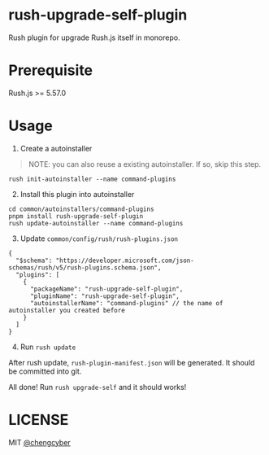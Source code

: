 # rush-upgrade-self-plugin

Rush plugin for upgrade Rush.js itself in monorepo.

# Prerequisite

Rush.js >= 5.57.0

# Usage

1. Create a autoinstaller

> NOTE: you can also reuse a existing autoinstaller. If so, skip this step.

```
rush init-autoinstaller --name command-plugins
```

2. Install this plugin into autoinstaller

```
cd common/autoinstallers/command-plugins
pnpm install rush-upgrade-self-plugin
rush update-autoinstaller --name command-plugins
```

3. Update `common/config/rush/rush-plugins.json`

```
{
  "$schema": "https://developer.microsoft.com/json-schemas/rush/v5/rush-plugins.schema.json",
  "plugins": [
    {
      "packageName": "rush-upgrade-self-plugin",
      "pluginName": "rush-upgrade-self-plugin",
      "autoinstallerName": "command-plugins" // the name of autoinstaller you created before
    }
  ]
}
```

4. Run `rush update`

After rush update, `rush-plugin-manifest.json` will be generated. It should be committed into git.

All done! Run `rush upgrade-self` and it should works!

# LICENSE

MIT [@chengcyber](https://github.com/chengcyber)
